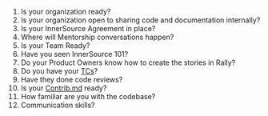 1. Is your organization ready?
  1. Is your organization open to sharing code and documentation internally?
  1. Is your InnerSource Agreement in place?
  1. Where will Mentorship conversations happen?
1. Is your Team Ready?
  1. Have you seen InnerSource 101?
  1. Do your Product Owners know how to create the stories in Rally?
  1. Do you have your [TCs](SoYouWantToBeATC)? 
  1. Have they done code reviews?
  1. Is your [Contrib.md](CreatingAContribMd) ready?
1. How familiar are you with the codebase?
1. Communication skills?
